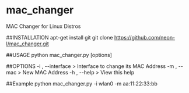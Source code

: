 # mac_changer
MAC Changer for Linux Distros

##INSTALLATION
apt-get install git
git clone https://github.com/neon-l/mac_changer.git


##USAGE
python mac_changer.py [options]


##OPTIONS
-i , --interface  > Interface to change its MAC Address
-m , --mac        > New MAC Address
-h , --help       > View this help

##Example
python mac_changer.py -i wlan0 -m aa:11:22:33:bb
